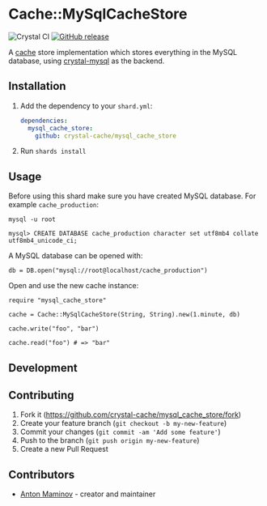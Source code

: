 # Cache::MySqlCacheStore

![Crystal CI](https://github.com/crystal-cache/mysql_cache_store/workflows/Crystal%20CI/badge.svg)
[![GitHub release](https://img.shields.io/github/release/crystal-cache/mysql_cache_store.svg)](https://github.com/crystal-cache/maysql_cache_store/releases)

A [cache](https://github.com/crystal-cache/cache) store implementation which stores everything in the MySQL database,
using [crystal-mysql](https://github.com/crystal-lang/crystal-mysql) as the backend.

## Installation

1. Add the dependency to your `shard.yml`:

   ```yaml
   dependencies:
     mysql_cache_store:
       github: crystal-cache/mysql_cache_store
   ```

2. Run `shards install`

## Usage

Before using this shard make sure you have created MySQL database. For example `cache_production`:

```console
mysql -u root

mysql> CREATE DATABASE cache_production character set utf8mb4 collate utf8mb4_unicode_ci;
```

A MySQL database can be opened with:

```crystal
db = DB.open("mysql://root@localhost/cache_production")
```

Open and use the new cache instance:


```crystal
require "mysql_cache_store"

cache = Cache::MySqlCacheStore(String, String).new(1.minute, db)

cache.write("foo", "bar")

cache.read("foo") # => "bar"
```

## Development

## Contributing

1. Fork it (<https://github.com/crystal-cache/mysql_cache_store/fork>)
2. Create your feature branch (`git checkout -b my-new-feature`)
3. Commit your changes (`git commit -am 'Add some feature'`)
4. Push to the branch (`git push origin my-new-feature`)
5. Create a new Pull Request

## Contributors

- [Anton Maminov](https://github.com/mamantoha) - creator and maintainer
